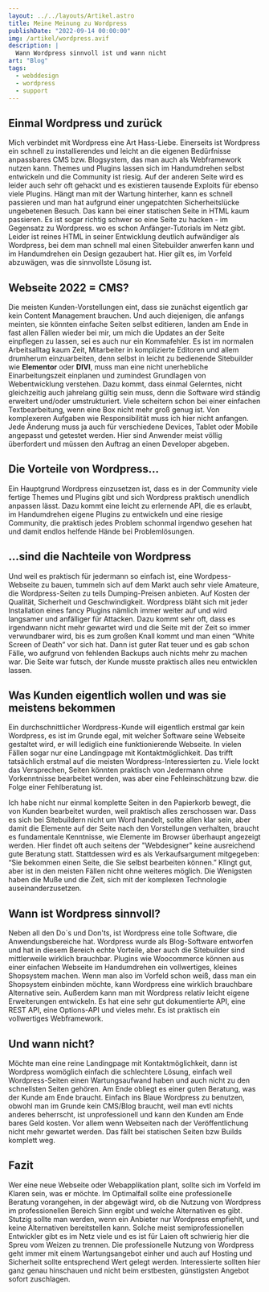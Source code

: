 ```yaml
---
layout: ../../layouts/Artikel.astro
title: Meine Meinung zu Wordpress
publishDate: "2022-09-14 00:00:00"
img: /artikel/wordpress.avif
description: |
  Wann Wordpress sinnvoll ist und wann nicht
art: "Blog"  
tags:
  - webddesign
  - wordpress
  - support
---
```

## Einmal Wordpress und zurück
Mich verbindet mit Wordpress eine Art Hass-Liebe. Einerseits ist Wordpress ein schnell zu installierendes und leicht an die eigenen Bedürfnisse anpassbares CMS bzw. Blogsystem, das man auch als Webframework nutzen kann. Themes und Plugins lassen sich im Handumdrehen selbst entwickeln und die Community ist riesig.
Auf der anderen Seite wird es leider auch sehr oft gehackt und es existieren tausende Exploits für ebenso viele Plugins. Hängt man mit der Wartung hinterher, kann es schnell passieren und man hat aufgrund einer ungepatchten Sicherheitslücke ungebetenen Besuch. Das kann bei einer statischen Seite in HTML kaum passieren. Es ist sogar richtig schwer so eine Seite  zu hacken - im Gegensatz zu Wordpress. wo es schon Anfänger-Tutorials im Netz gibt. Leider ist reines HTML in seiner Entwicklung deutlich aufwändiger als Wordpress, bei dem man schnell mal einen Sitebuilder anwerfen kann und im Handumdrehen ein Design gezaubert hat.
Hier gilt es, im Vorfeld abzuwägen, was die sinnvollste Lösung ist.

## Webseite 2022 = CMS?
Die meisten Kunden-Vorstellungen eint, dass sie zunächst eigentlich gar kein Content Management brauchen. Und auch diejenigen, die anfangs meinten, sie könnten einfache Seiten selbst editieren, landen am Ende in fast allen Fällen wieder bei mir, um mich die Updates an der Seite einpflegen zu lassen, sei es auch nur ein Kommafehler. Es ist im normalen Arbeitsalltag kaum Zeit, Mitarbeiter  in komplizierte Editoren und allem drumherum einzuarbeiten, denn selbst in leicht zu bedienende Sitebuilder wie **Elementor** oder **DIVI**, muss man eine nicht unerhebliche Einarbeitungszeit einplanen und zumindest Grundlagen von Webentwicklung verstehen. Dazu kommt, dass einmal Gelerntes, nicht gleichzeitig auch jahrelang gültig sein muss, denn die Software wird ständig erweitert und/oder umstrukturiert. Viele scheitern schon bei einer einfachen Textbearbeitung, wenn eine Box nicht mehr groß genug ist. Von komplexeren Aufgaben wie Responsibilität muss ich hier nicht anfangen. Jede Änderung muss ja auch für verschiedene Devices, Tablet oder Mobile angepasst und getestet werden. Hier sind Anwender meist völlig überfordert und müssen den Auftrag an einen Developer abgeben.

## Die Vorteile von Wordpress…
Ein Hauptgrund Wordpress einzusetzen ist, dass es in der Community viele fertige Themes und Plugins gibt und sich Wordpress praktisch unendlich anpassen lässt. Dazu kommt eine leicht zu erlernende API, die es erlaubt, im Handumdrehen eigene Plugins zu entwickeln und eine riesige Community, die praktisch jedes Problem schonmal irgendwo gesehen hat und damit endlos helfende Hände bei Problemlösungen.

## …sind die Nachteile von Wordpress
Und weil es praktisch für jedermann so einfach ist, eine Wordpess-Webseite zu bauen, tummeln sich auf dem Markt  auch sehr viele Amateure, die Wordpress-Seiten zu teils Dumping-Preisen anbieten. Auf Kosten der Qualität, Sicherheit und Geschwindigkeit. Wordpress bläht sich mit jeder Installation eines fancy Plugins nämlich immer weiter auf und wird langsamer und anfälliger für Attacken. Dazu kommt sehr oft, dass es irgendwann nicht mehr gewartet wird und die Seite mit der Zeit so immer verwundbarer wird, bis es zum großen Knall kommt und man einen “White Screen of Death” vor sich hat. Dann ist guter Rat teuer und es gab schon Fälle, wo aufgrund von fehlenden Backups auch nichts mehr zu machen war. Die Seite war futsch, der Kunde musste praktisch alles neu entwicklen lassen.


## Was Kunden eigentlich wollen und was sie meistens bekommen
Ein durchschnittlicher Wordpress-Kunde will eigentlich erstmal gar kein Wordpress, es ist im Grunde egal, mit welcher Software seine Webseite gestaltet wird, er will lediglich eine funktionierende Webseite. In vielen Fällen sogar nur eine Landingpage mit Kontaktmöglichkeit. Das trifft tatsächlich erstmal auf die meisten Wordpress-Interessierten zu. Viele lockt das Versprechen, Seiten könnten praktisch von Jedermann ohne Vorkenntnisse bearbeitet werden, was aber eine Fehleinschätzung bzw. die Folge einer Fehlberatung ist.

Ich habe nicht nur einmal komplette Seiten in den Papierkorb bewegt, die von Kunden bearbeitet wurden, weil praktisch alles zerschossen war. Dass es sich bei Sitebuildern nicht um Word handelt, sollte allen klar sein, aber damit die Elemente auf der Seite nach den Vorstellungen verhalten, braucht es  fundamentale Kenntnisse, wie Elemente im Browser überhaupt angezeigt werden. Hier findet oft auch seitens der "Webdesigner" keine ausreichend gute Beratung statt. Stattdessen wird es als Verkaufsargument mitgegeben: “Sie bekommen einen Seite, die Sie selbst bearbeiten können.”  Klingt gut, aber ist in den meisten Fällen nicht ohne weiteres möglich. Die Wenigsten haben die Muße und die Zeit, sich mit der komplexen Technologie auseinanderzusetzen.

 
## Wann ist Wordpress sinnvoll?
Neben all den Do`s und Don'ts, ist Wordpress eine tolle Software, die Anwendungsbereiche hat. Wordpress wurde als Blog-Software entworfen und hat in diesem Bereich echte Vorteile, aber auch die Sitebuilder sind mittlerweile wirklich brauchbar. Plugins wie Woocommerce können aus einer einfachen Webseite im Handumdrehen ein vollwertiges, kleines Shopsystem machen. Wenn man also im Vorfeld schon weiß, dass man ein Shopsystem einbinden möchte, kann Wordpress eine wirklich brauchbare Alternative sein. Außerdem kann man mit Wordpress relativ leicht eigene Erweiterungen entwickeln. Es hat eine sehr gut dokumentierte API, eine REST API, eine Options-API und vieles mehr. Es ist praktisch ein vollwertiges Webframework.



## Und wann nicht?
Möchte man eine reine Landingpage mit Kontaktmöglichkeit, dann ist Wordpress womöglich einfach die schlechtere Lösung, einfach weil Wordpress-Seiten einen Wartungsaufwand haben und  auch nicht zu den schnellsten Seiten gehören. Am Ende obliegt es einer guten Beratung, was der Kunde am Ende braucht. Einfach ins Blaue Wordpress zu benutzen, obwohl man im Grunde kein CMS/Blog braucht, weil man evtl nichts anderes beherrscht, ist unprofessionell und kann den Kunden am Ende bares Geld kosten. Vor allem wenn Webseiten nach der Veröffentlichung nicht mehr gewartet werden. Das fällt bei statischen Seiten bzw Builds komplett weg.


## Fazit
Wer eine neue Webseite oder Webapplikation plant, sollte sich im Vorfeld im Klaren sein, was er möchte. Im Optimalfall sollte eine professionelle Beratung vorangehen, in der abgewägt wird, ob die Nutzung von Wordpress im professionellen Bereich Sinn ergibt und welche Alternativen es gibt. Stutzig sollte man werden, wenn ein Anbieter nur Wordpress empfiehlt, und keine Alternativen bereitstellen kann. Solche meist semiprofessionellen Entwickler gibt es im Netz viele und es ist für Laien oft schwierig hier die Spreu vom Weizen zu trennen. 
Die professionelle Nutzung von Wordpress geht immer mit einem Wartungsangebot einher und auch auf Hosting und Sicherheit sollte entsprechend Wert gelegt werden. Interessierte sollten hier ganz genau hinschauen und nicht beim erstbesten, günstigsten Angebot sofort zuschlagen.
